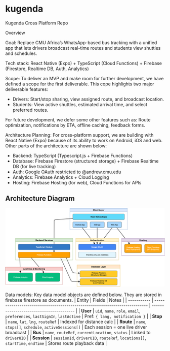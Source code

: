 # kugenda
Kugenda Cross Platform Repo

Overview

Goal: Replace CMU Africa’s WhatsApp-based bus tracking with a unified app that lets drivers broadcast real-time routes and students view shuttles and schedules.

Tech stack: React Native (Expo) + TypeScript (Cloud Functions) + Firebase (Firestore, Realtime DB, Auth, Analytics)

Scope: To deliver an MVP and make room for further development, we have defined a scope for the first deliverable. This cope highlights two major deliverable features:
 - Drivers: Start/stop sharing, view assigned route, and broadcast location.
 - Students: View active shuttles, estimated arrival time, and select preferred routes.

For future development, we defer some other features such as:
Route optimization, notifications by ETA, offline caching, feedback forms.

Architecture Planning: For cross-platform support, we are building with React Native (Expo) because of its ability to work on Android, iOS and web. Other parts of the architecture are shown below:
 - Backend: TypeScript (Typescript.js + Firebase Functions)
 - Database: Firebase Firestore (structured storage) + Firebase Realtime DB (for live tracking)
 - Auth: Google OAuth restricted to @andrew.cmu.edu
 - Analytics: Firebase Analytics + Cloud Logging
 - Hosting: Firebase Hosting (for web), Cloud Functions for APIs



## Architecture Diagram

![Architecture Diagram](./architecture-diagram.svg)

Data models: Key data model objects are defined below. They are stored in firebase firestore as documents. 
 | Entity      | Fields                                                                      | Notes                                    |
| ----------- | --------------------------------------------------------------------------- | ---------------------------------------- |
| **User**    | `uid`, `name`, `role`, `email`, `preferences`, `lastSignIn`, `lastActive`   | Pref: `{ lang, notification }`           |
| **Stop**    | `name`, `lat`, `lng`, `routeRef`                                            | Indexed for distance calc                |
| **Route**   | `name`, `stops[]`, `schedule`, `activeSessions[]`                           | Each session = one live driver broadcast |
| **Bus**     | `name`, `routeRef`, `currentLocation`, `status`                             | Linked to `driverUID`                    |
| **Session** | `sessionId`, `driverUID`, `routeRef`, `locations[]`, `startTime`, `endTime` | Stores route playback data               |


